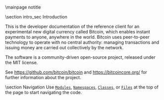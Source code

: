 \mainpage notitle

\section intro_sec Introduction

This is the developer documentation of the reference client for an experimental new digital currency called Bitcoin,
which enables instant payments to anyone, anywhere in the world. Bitcoin uses peer-to-peer technology to operate
with no central authority: managing transactions and issuing money are carried out collectively by the network.

The software is a community-driven open-source project, released under the MIT license.

See https://github.com/bitcoin/bitcoin and https://bitcoincore.org/ for further information about the project.

\section Navigation
Use <a href="modules.html"><code>Modules</code></a>, <a href="namespaces.html"><code>Namespaces</code></a>, <a href="classes.html"><code>Classes</code></a>, or <a href="files.html"><code>Files</code></a> at the top of the page to start navigating the code.

